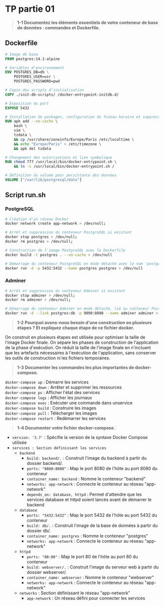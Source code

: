 # TP partie 01

> **1-1 Documentez les éléments essentiels de votre conteneur de base de données : commandes et Dockerfile.**

## **Dockerfile**

```Dockerfile
# Image de base
FROM postgres:14.1-alpine
```

```Dockerfile
# Variables d'environnement
ENV POSTGRES_DB=db \
    POSTGRES_USER=usr \
    POSTGRES_PASSWORD=pwd
```

```Dockerfile
# Copie des scripts d'initialisation
COPY ./init-db-scripts/ /docker-entrypoint-initdb.d/
```

```Dockerfile
# Exposition du port
EXPOSE 5432
```

```Dockerfile
# Installation de packages, configuration du fuseau horaire et suppression de tzdata après installation
RUN apk add --no-cache \
    bash \
    vim \
    tzdata \
    && cp /usr/share/zoneinfo/Europe/Paris /etc/localtime \
    && echo "Europe/Paris" > /etc/timezone \
    && apk del tzdata
```

```Dockerfile
# Changement des autorisations et lien symbolique
RUN chmod 777 /usr/local/bin/docker-entrypoint.sh \
    && ln -s /usr/local/bin/docker-entrypoint.sh /
```

```Dockerfile
# Définition du volume pour persistance des données
VOLUME ["/var/lib/postgresql/data"]
```

## **Script run.sh**

### PostgreSQL

```bash
# Création d'un réseau Docker
docker network create app-network > /dev/null;
```

```bash
# Arrêt et suppression du conteneur PostgreSQL si existant
docker stop postgres > /dev/null;
docker rm postgres > /dev/null;
```

```bash
# Construction de l'image PostgreSQL avec le Dockerfile
docker build -t postgres . --no-cache > /dev/null
```

```bash
# Démarrage du conteneur PostgreSQL en mode détaché avec le nom 'postgres' et exposition du port 5432
docker run -d -p 5432:5432 --name postgres postgres > /dev/null
```

### Adminer

```bash
# Arrêt et suppression du conteneur Adminer si existant
docker stop adminer > /dev/null;
docker rm adminer > /dev/null;
```

```bash
# Démarrage du conteneur Adminer en mode détaché, lié au conteneur PostgreSQL, et exposition du port 9090
docker run -d --link postgres:db -p 9090:8080 --name adminer adminer > /dev/null
```

> **1-2 Pourquoi avons-nous besoin d'une construction en plusieurs étapes ? Et expliquez chaque étape de ce fichier docker.**

On construit en plusieurs étapes est utilisée pour optimiser la taille de l'image Docker finale.
On sépare les phases de construction de l'application de la phase d'exécution. On réduit la taille de l'image finale en n'incluant que les artefacts nécessaires à l'exécution de l'application, sans conserver les outils de construction ni les fichiers temporaires.

> **1-3 Documenter les commandes les plus importantes de docker-compose.**

``docker-compose up`` : Démarre les services\
``docker-compose down`` : Arrêter et supprimer les ressources\
``docker-compose ps`` : Afficher l'état des services\
``docker-compose logs`` : Afficher les journaux\
``docker-compose exec`` : Exécuter une commande dans unservice\
``docker-compose build`` : Construire les images\
``docker-compose pull`` : Télécharger les images\
``docker-compose restart`` : Redémarrer les services

> **1-4 Documenter votre fichier docker-compose.**`

- ``version: '3.7'`` : Spécifie la version de la syntaxe Docker Compose utilisée
- ``services : Section définissant les services``
  - ``backend``
    - ``build: backend/.`` : Construit l'image du backend à partir du dossier backend/.
    - ``ports: "8080:8080"`` : Map le port 8080 de l'hôte au port 8080 du conteneur
    - ``container_name: backend`` : Nomme le conteneur "backend"
    - ``networks: app-network`` : Connecte le conteneur au réseau "app-network"
    - ``depends_on: database, httpd`` : Permet d'attendre que les services database et httpd soient lancés avant de démarrer le backend
  - ``database``
    - ``ports: "5432:5432"`` : Map le port 5432 de l'hôte au port 5432 du conteneur
    - ``build: db/.`` : Construit l'image de la base de données à partir du dossier db/.
    - ``container_name: postgres`` : Nomme le conteneur "postgres"
    - ``networks: app-network`` : Connecte le conteneur au réseau "app-network"
  - ``httpd``
    - ``ports: "80:80"`` : Map le port 80 de l'hôte au port 80 du conteneur
    - ``build: webserver/.`` : Construit l'image du serveur web à partir du dossier webserver/.
    - ``container_name: webserver`` : Nomme le conteneur "webserver"
    - ``networks: app-network`` : Connecte le conteneur au réseau "app-network"
  - ``networks`` : Section définissant le réseau "app-network"
    - ``app-network`` : Un réseau défini pour connecter les services